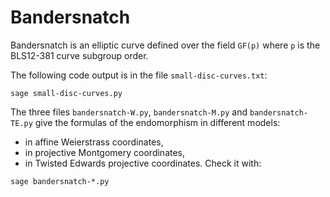 # Bandersnatch

Bandersnatch is an elliptic curve defined over the field `GF(p)` where
`p` is the BLS12-381 curve subgroup order.

The following code output is in the file `small-disc-curves.txt`:
```
sage small-disc-curves.py
```

The three files `bandersnatch-W.py`, `bandersnatch-M.py` and
`bandersnatch-TE.py` give the formulas of the endomorphism in
different models:
* in affine Weierstrass coordinates,
* in projective Montgomery coordinates,
* in Twisted Edwards projective coordinates.
Check it with:
```
sage bandersnatch-*.py
```
